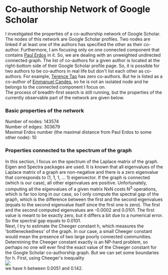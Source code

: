 # Co-authorship Network of Google Scholar
I investigated the properties of a co-authorship network of Google Scholar. The nodes of this network are Google Scholar profiles. Two nodes are linked if at least 
one of the authors has specified the other as their co-author. Furthermore, I am focusing only on one connected component that contains 
[Paul Erdos](https://scholar.google.com/citations?user=cVeVZ1YAAAAJ&hl=en) in it. So, we 
are dealing with an unweighted undirected connected graph. The list of co-authors for a given author is located at the right-bottom side of their Google Scholar 
profile page. So, it is possible for two authors to be co-authors in real life but don't list each other as co-authors. For example, 
[Terence Tao](https://scholar.google.com/citations?user=TFx_gLQAAAAJ&hl=en&oi=ao) has zero
co-authors. But he is listed as a co-author of [Emmanuel Candes](https://scholar.google.com/citations?user=nRQi4O8AAAAJ&hl=en&oi=sra), so he is not 
an isolated node and he belongs to the connected component I focus on. <br />
The process of breadth-first search is still running, but the properties of the currently observable part of the network are given below.

### Basic properties of the network
Number of nodes: 143574 <br />
Number of edges: 303679 <br />
Maximal Erdos number (the maximal distance from Paul Erdos to some other node): 10

### Properties connected to the spectrum of the graph
In this section, I focus on the spectrum of the Laplace matrix of the graph. Eigen and Spectra packages are used. 
It is known that all eigenvalues of the Laplace matrix of a graph are non-negative and there is a zero eigenvalue that corresponds to (1, 1, 1, ... 1) eigenvector. 
If the graph is connected (which is our case), all other eigenvalues are positive. Unfortunately, computing all the eigenvalues of a given matrix NxN costs 
N<sup>3</sup> operations, which is far too long in our case, so I only compute the spectral gap of the graph, which is the difference between the first and the 
second eigenvalues (equals to the second eigenvalue itself since the first one is zero). The first and the second computed eigenvalues are -0.0002 and 0.0101. The first value is meant to be exactly zero, but it differs a bit due to a numerical error. So the spectral gap equals to 0.0101. <br />
Next, I try to estimate the Cheeger constant h, which measures the 'bottleneckedness' of the graph. In our case, a small Cheeger constant would mean the 
presence of two large poorly connected communities. Determining the Cheeger constant exactly is an NP-hard problem, so perhaps no one will ever find the exact value of the Cheeger constant for the Google Scholar co-authorship graph. But we can set some boundaries for h. First, using Cheeger's inequality <br />
<img src="https://latex.codecogs.com/gif.latex?\frac{\lambda_2}{2}\leq&space;h\leq\sqrt{2\lambda_2}" /> <br />
we have h between 0.0051 and 0.142.
